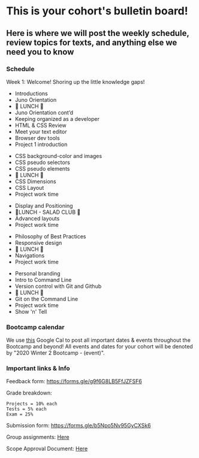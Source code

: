 # This is your cohort's bulletin board!

## Here is where we will post the weekly schedule, review topics for texts, and anything else we need you to know

### Schedule

Week 1: Welcome! Shoring up the little knowledge gaps!

**<Monday />**

-   Introductions
-   Juno Orientation
-   🍴 LUNCH 🍴
-   Juno Orientation cont’d
-   Keeping organized as a developer
-   HTML & CSS Review
-   Meet your text editor
-   Browser dev tools
-   Project 1 introduction

**<Tuesday />**

-   CSS background-color and images
-   CSS pseudo selectors
-   CSS pseudo elements
-   🍴 LUNCH 🍴
-   CSS Dimensions
-   CSS Layout
-   Project work time

**<Wednesday />**

-   Display and Positioning
-   🥗LUNCH - SALAD CLUB 🥗
-   Advanced layouts
-   Project work time

**<Thursday />**

-   Philosophy of Best Practices
-   Responsive design
-   🍴 LUNCH 🍴
-   Navigations
-   Project work time

**<Friday />**

-   Personal branding
-   Intro to Command Line
-   Version control with Git and Github
-   🍴 LUNCH 🍴
-   Git on the Command Line
-   Project work time
-   Show 'n' Tell

### Bootcamp calendar

We use [this](https://calendar.google.com/calendar/embed?src=hackeryou.com_ckj6930nr6kraakaisos09cccs%40group.calendar.google.com&ctz=America%2FToronto) Google Cal to post all important dates & events throughout the Bootcamp and beyond! All events and dates for your cohort will be denoted by "2020 Winter 2 Bootcamp - (event)".

### Important links & Info

Feedback form: https://forms.gle/g9f6G8LB5FfJZFSF6

Grade breakdown:

```
Projects = 10% each
Tests = 5% each
Exam = 25%
```

Submission form: https://forms.gle/b5Npo5Nv95GyCXSk6

Group assignments: [Here](https://docs.google.com/spreadsheets/d/1BJcOU0NTPuH9FJcuvqABjMNM2h8X24lpx_fPKzrO0m4/edit?usp=sharing)

Scope Approval Document: [Here](https://forms.gle/bFrTDVQpcpVUWqDw9)
